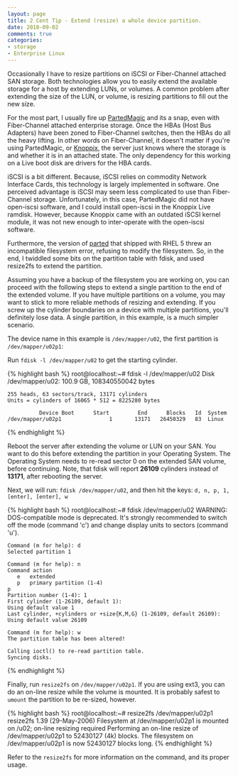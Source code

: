 ```yaml
---
layout: page
title: 2 Cent Tip - Extend (resize) a whole device partition. 
date: 2010-09-02
comments: true
categories:
- storage
- Enterprise Linux
---
```


Occasionally I have to resize partitions on iSCSI or Fiber-Channel attached SAN storage.  Both technologies allow you to easily extend the available storage for a host by extending LUNs, or volumes.  A common problem after extending the size of the LUN, or volume, is resizing partitions to fill out the new size. 

For the most part, I usually fire up [PartedMagic](http://partedmagic.com) and its a snap, even with Fiber-Channel attached enterprise storage.  Once the HBAs (Host Bus Adapters) have been zoned to Fiber-Channel switches, then the HBAs do all the heavy lifting.  In other words on Fiber-Channel, it doesn't matter if you're using PartedMagic, or [Knoppix](http://www.knopper.net), the server just knows where the storage is and whether it is in an attached state.  The only dependency for this working on a Live boot disk are drivers for the HBA cards.

iSCSI is a bit different.  Because, iSCSI relies on commodity Network Interface Cards, this technology is largely implemented in software.  One perceived advantage is iSCSI may seem less complicated to use than Fiber-Channel storage.  Unfortunately, in this case, PartedMagic did not have open-iscsi software, and I could install open-iscsi in the Knoppix Live ramdisk. However, because Knoppix came with an outdated iSCSI kernel module, it was not new enough to inter-operate with the open-iscsi software.

Furthermore, the version of [parted](http://www.gnu.org/software/parted/index.shtml) that shipped with RHEL 5 threw an incompatible filesystem error, refusing to modify the filesystem. So, in the end, I twiddled some bits on the partition table with fdisk, and used resize2fs to extend the partition.

Assuming you have a backup of the filesystem you are working on, you can proceed with the following steps to extend a single partition to the end of the extended volume.  If you have multiple partitions on a volume, you may want to stick to more reliable methods of resizing and extending.  If you screw up the cylinder boundaries on a device with multiple partitions, you'll definitely lose data.  A single partition, in this example, is a much simpler scenario.

The device name in this example is `/dev/mapper/u02`, the first partition is `/dev/mapper/u02p1`:

Run `fdisk -l /dev/mapper/u02` to get the starting cylinder.

{% highlight bash %}
    root@localhost:~# fdisk -l /dev/mapper/u02
    Disk /dev/mapper/u02: 100.9 GB, 108340550042 bytes

    255 heads, 63 sectors/track, 13171 cylinders
    Units = cylinders of 16065 * 512 = 8225280 bytes

              Device Boot      Start         End      Blocks   Id  System
    /dev/mapper/u02p1               1       13171   26450329   83  Linux
{% endhighlight %}

Reboot the server after extending the volume or LUN on your SAN.  You want to do this before extending the partition in your Operating System.  The Operating System needs to re-read sector 0 on the extended SAN volume, before continuing. Note, that fdisk will report **26109** cylinders instead of **13171**, after rebooting the server.

Next, we will run: `fdisk /dev/mapper/u02`, and then hit the keys: `d, n, p, 1, [enter], [enter], w`

{% highlight bash %}
    root@localhost:~# fdisk /dev/mapper/u02
    WARNING: DOS-compatible mode is deprecated. It's strongly recommended to
             switch off the mode (command 'c') and change display units to
             sectors (command 'u').

    Command (m for help): d
    Selected partition 1

    Command (m for help): n
    Command action
       e   extended
       p   primary partition (1-4)
    p
    Partition number (1-4): 1
    First cylinder (1-26109, default 1):
    Using default value 1
    Last cylinder, +cylinders or +size{K,M,G} (1-26109, default 26109):
    Using default value 26109

    Command (m for help): w
    The partition table has been altered!

    Calling ioctl() to re-read partition table.
    Syncing disks.
{% endhighlight %}

Finally, run `resize2fs` on `/dev/mapper/u02p1`. If you are using ext3, you can do an on-line resize while the volume is mounted.  It is probably safest to `umount` the partition to be re-sized, however.

{% highlight bash %}
    root@localhost:~# resize2fs /dev/mapper/u02p1
    resize2fs 1.39 (29-May-2006)
    Filesystem at /dev/mapper/u02p1 is mounted on /u02; on-line resizing required
    Performing an on-line resize of /dev/mapper/u02p1 to 52430127 (4k) blocks.
    The filesystem on /dev/mapper/u02p1 is now 52430127 blocks long.
{% endhighlight %}

Refer to the `resize2fs` for more information on the command, and its proper usage.
